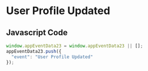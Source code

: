# User Profile Updated

### 

## Javascript Code
```js
window.appEventData23 = window.appEventData23 || [];
appEventData23.push({
  "event": "User Profile Updated"
});
```




